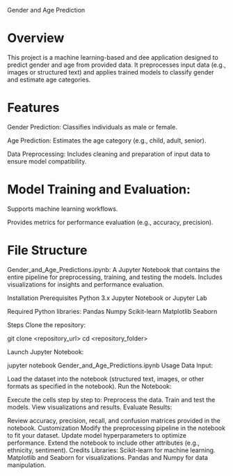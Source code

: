 Gender and Age Prediction

# Overview
This project is a machine learning-based and dee application designed to predict gender and age from provided data. It preprocesses input data (e.g., images or structured text) and applies trained models to classify gender and estimate age categories.

# Features
Gender Prediction: Classifies individuals as male or female.

Age Prediction: Estimates the age category (e.g., child, adult, senior).

Data Preprocessing: Includes cleaning and preparation of input data to ensure model compatibility.


# Model Training and Evaluation:

Supports machine learning workflows.

Provides metrics for performance evaluation (e.g., accuracy, precision).

# File Structure

Gender_and_Age_Predictions.ipynb:
A Jupyter Notebook that contains the entire pipeline for preprocessing, training, and testing the models.
Includes visualizations for insights and performance evaluation.

Installation
Prerequisites
Python 3.x
Jupyter Notebook or Jupyter Lab

Required Python libraries:
Pandas
Numpy
Scikit-learn
Matplotlib
Seaborn

Steps
Clone the repository:

git clone <repository_url>
cd <repository_folder>

Launch Jupyter Notebook:

jupyter notebook Gender_and_Age_Predictions.ipynb
Usage
Data Input:

Load the dataset into the notebook (structured text, images, or other formats as specified in the notebook).
Run the Notebook:

Execute the cells step by step to:
Preprocess the data.
Train and test the models.
View visualizations and results.
Evaluate Results:

Review accuracy, precision, recall, and confusion matrices provided in the notebook.
Customization
Modify the preprocessing pipeline in the notebook to fit your dataset.
Update model hyperparameters to optimize performance.
Extend the notebook to include other attributes (e.g., ethnicity, sentiment).
Credits
Libraries:
Scikit-learn for machine learning.
Matplotlib and Seaborn for visualizations.
Pandas and Numpy for data manipulation.
